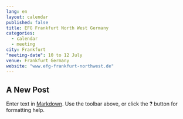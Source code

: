 ```yaml
---
lang: en
layout: calendar
published: false
title: EFG Frankfurt North West Germany
categories: 
  - calendar
  - meeting
city: Frankfurt
"meeting-date": 10 to 12 July
venue: Frankfurt Germany
website: "www.efg-frankfurt-northwest.de"
---
```


## A New Post

Enter text in [Markdown](http://daringfireball.net/projects/markdown/). Use the toolbar above, or click the **?** button for formatting help.
